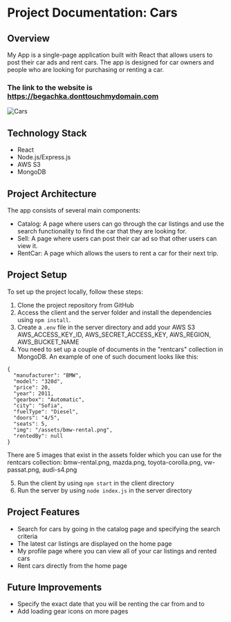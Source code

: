 # Project Documentation: Cars

## Overview

My App is a single-page application built with React that allows users to post their car ads and rent cars. The app is designed for car owners and people who are looking for purchasing or renting a car.

### The link to the website is https://begachka.donttouchmydomain.com

![Cars](https://user-images.githubusercontent.com/106311309/230741582-e7f9954e-e37f-45d2-adcf-debcf9d6e8a4.jpg)

## Technology Stack

 * React
 * Node.js/Express.js
 * AWS S3
 * MongoDB

## Project Architecture

The app consists of several main components:

 * Catalog: A page where users can go through the car listings and use the search functionality to find the car that they are looking for.
 * Sell: A page where users can post their car ad so that other users can view it.
 * RentCar: A page which allows the users to rent a car for their next trip.

## Project Setup

To set up the project locally, follow these steps:

1. Clone the project repository from GitHub
2. Access the client and the server folder and install the dependencies using `npm install`.
3. Create a `.env` file in the server directory and add your AWS S3 AWS_ACCESS_KEY_ID, AWS_SECRET_ACCESS_KEY, AWS_REGION, AWS_BUCKET_NAME
4. You need to set up a couple of documents in the "rentcars" collection in MongoDB. An example of one of such document looks like this:
```
{
  "manufacturer": "BMW",
  "model": "320d",
  "price": 20,
  "year": 2011,
  "gearbox": "Automatic",
  "city": "Sofia",
  "fuelType": "Diesel",
  "doors": "4/5",
  "seats": 5,
  "img": "/assets/bmw-rental.png",
  "rentedBy": null
}
```
There are 5 images that exist in the assets folder which you can use for the rentcars collection: bmw-rental.png, mazda.png, toyota-corolla.png, vw-passat.png, audi-s4.png

5. Run the client by using `npm start` in the client directory
6. Run the server by using `node index.js` in the server directory

## Project Features

 * Search for cars by going in the catalog page and specifying the search criteria
 * The latest car listings are displayed on the home page
 * My profile page where you can view all of your car listings and rented cars
 * Rent cars directly from the home page

## Future Improvements

 * Specify the exact date that you will be renting the car from and to
 * Add loading gear icons on more pages
